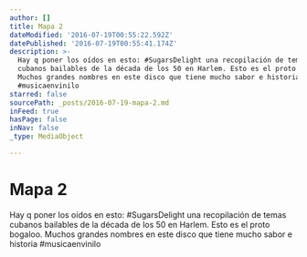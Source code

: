 ```yaml
---
author: []
title: Mapa 2
dateModified: '2016-07-19T00:55:22.592Z'
datePublished: '2016-07-19T00:55:41.174Z'
description: >-
  Hay q poner los oídos en esto: #SugarsDelight una recopilación de temas
  cubanos bailables de la década de los 50 en Harlem. Esto es el proto bogaloo.
  Muchos grandes nombres en este disco que tiene mucho sabor e historia
  #musicaenvinilo
starred: false
sourcePath: _posts/2016-07-19-mapa-2.md
inFeed: true
hasPage: false
inNav: false
_type: MediaObject

---
```

# Mapa 2

Hay q poner los oídos en esto: \#SugarsDelight una recopilación de temas cubanos bailables de la década de los 50 en Harlem. Esto es el proto bogaloo. Muchos grandes nombres en este disco que tiene mucho sabor e historia \#musicaenvinilo
